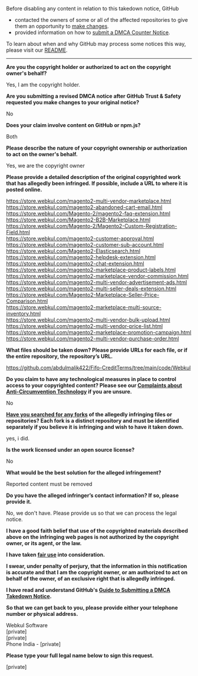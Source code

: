 Before disabling any content in relation to this takedown notice, GitHub
- contacted the owners of some or all of the affected repositories to give them an opportunity to [make changes](https://docs.github.com/en/github/site-policy/dmca-takedown-policy#a-how-does-this-actually-work).
- provided information on how to [submit a DMCA Counter Notice](https://docs.github.com/en/articles/guide-to-submitting-a-dmca-counter-notice).

To learn about when and why GitHub may process some notices this way, please visit our [README](https://github.com/github/dmca/blob/master/README.md#anatomy-of-a-takedown-notice).

---

**Are you the copyright holder or authorized to act on the copyright owner's behalf?**

Yes, I am the copyright holder.

**Are you submitting a revised DMCA notice after GitHub Trust & Safety requested you make changes to your original notice?**

No

**Does your claim involve content on GitHub or npm.js?**

Both

**Please describe the nature of your copyright ownership or authorization to act on the owner's behalf.**

Yes, we are the copyright owner

**Please provide a detailed description of the original copyrighted work that has allegedly been infringed. If possible, include a URL to where it is posted online.**

https://store.webkul.com/magento2-multi-vendor-marketplace.html  
https://store.webkul.com/magento2-abandoned-cart-email.html  
https://store.webkul.com/Magento-2/magento2-faq-extension.html  
https://store.webkul.com/Magento2-B2B-Marketplace.html  
https://store.webkul.com/Magento-2/Magento2-Custom-Registration-Field.html  
https://store.webkul.com/magento2-customer-approval.html  
https://store.webkul.com/magento2-customer-sub-account.html  
https://store.webkul.com/Magento2-Elasticsearch.html  
https://store.webkul.com/magento2-helpdesk-extension.html  
https://store.webkul.com/magento2-chat-extension.html  
https://store.webkul.com/magento2-marketplace-product-labels.html  
https://store.webkul.com/magento2-marketplace-vendor-commission.html  
https://store.webkul.com/magento2-multi-vendor-advertisement-ads.html  
https://store.webkul.com/magento2-multi-seller-deals-extension.html  
https://store.webkul.com/Magento2-Marketplace-Seller-Price-Comparison.html  
https://store.webkul.com/magento2-marketplace-multi-source-inventory.html  
https://store.webkul.com/magento2-multi-vendor-bulk-upload.html  
https://store.webkul.com/magento2-multi-vendor-price-list.html  
https://store.webkul.com/magento2-marketplace-promotion-campaign.html  
https://store.webkul.com/magento2-multi-vendor-purchase-order.html

**What files should be taken down? Please provide URLs for each file, or if the entire repository, the repository’s URL.**

https://github.com/abdulmalik422/Fifo-CreditTerms/tree/main/code/Webkul

**Do you claim to have any technological measures in place to control access to your copyrighted content? Please see our <a href="https://docs.github.com/articles/guide-to-submitting-a-dmca-takedown-notice#complaints-about-anti-circumvention-technology">Complaints about Anti-Circumvention Technology</a> if you are unsure.**

No

**<a href="https://docs.github.com/articles/dmca-takedown-policy#b-what-about-forks-or-whats-a-fork">Have you searched for any forks</a> of the allegedly infringing files or repositories? Each fork is a distinct repository and must be identified separately if you believe it is infringing and wish to have it taken down.**

yes, i did.

**Is the work licensed under an open source license?**

No

**What would be the best solution for the alleged infringement?**

Reported content must be removed

**Do you have the alleged infringer’s contact information? If so, please provide it.**

No, we don't have. Please provide us so that we can process the legal notice.

**I have a good faith belief that use of the copyrighted materials described above on the infringing web pages is not authorized by the copyright owner, or its agent, or the law.**

**I have taken <a href="https://www.lumendatabase.org/topics/22">fair use</a> into consideration.**

**I swear, under penalty of perjury, that the information in this notification is accurate and that I am the copyright owner, or am authorized to act on behalf of the owner, of an exclusive right that is allegedly infringed.**

**I have read and understand GitHub's <a href="https://docs.github.com/articles/guide-to-submitting-a-dmca-takedown-notice/">Guide to Submitting a DMCA Takedown Notice</a>.**

**So that we can get back to you, please provide either your telephone number or physical address.**

Webkul Software  
[private]  
[private]  
Phone
India - [private]  

**Please type your full legal name below to sign this request.**

[private]  

